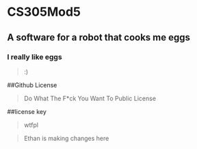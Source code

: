 # CS305Mod5

## A software for a robot that cooks me eggs
### I really like eggs
> :)

##Github License
>Do What The F*ck You Want To Public License	

##license key
>wtfpl

> Ethan is making changes here


